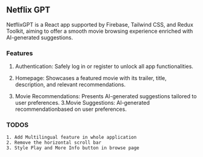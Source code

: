 ## Netflix GPT

NetflixGPT is a React app supported by Firebase, Tailwind CSS, and Redux Toolkit, aiming to offer a smooth movie browsing experience enriched with AI-generated suggestions.

### Features

1. Authentication: Safely log in or register to unlock all app functionalities.

2. Homepage: Showcases a featured movie with its trailer, title, description, and relevant recommendations.

3. Movie Recommendations: Presents AI-generated suggestions tailored to user preferences.
   3.Movie Suggestions: AI-generated recommendationbased on user preferences.

### TODOS

    1. Add Multilingual feature in whole application
    2. Remove the horizontal scroll bar
    3. Style Play and More Info button in browse page
